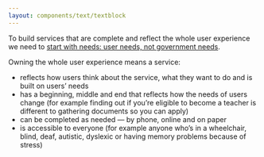 ```yaml
---
layout: components/text/textblock
---
```

To build services that are complete and reflect the whole user experience we need to [start with needs: user needs, not government needs](https://www.dta.gov.au/standard/design-principles/#start-with-needs-user-needs-not-government-needs).

Owning the whole user experience means a service:
- reflects how users think about the service, what they want to do and is built on users’ needs
- has a beginning, middle and end that reflects how the needs of users change (for example finding out if you’re eligible to become a teacher is different to gathering documents so you can apply)
- can be completed as needed — by phone, online and on paper
- is accessible to everyone (for example anyone who’s in a wheelchair, blind, deaf, autistic, dyslexic or having memory problems because of stress)
